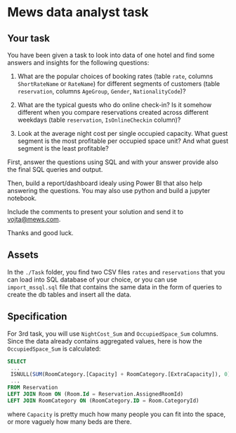 # Mews data analyst task

## Your task

You have been given a task to look into data of one hotel and find some answers and insights for the following questions:

1) What are the popular choices of booking rates (table `rate`, columns `ShortRateName` or `RateName`) for different segments of customers (table `reservation`, columns `AgeGroup`, `Gender`, `NationalityCode`)?

2) What are the typical guests who do online check-in? Is it somehow different when you compare reservations created across different weekdays (table `reservation`, `IsOnlineCheckin` column)?

3) Look at the average night cost per single occupied capacity. What guest segment is the most profitable per occupied space unit? And what guest segment is the least profitable?

First, answer the questions using SQL and with your answer provide also the final SQL queries and output.

Then, build a report/dashboard idealy using Power BI that also help answering the questions. You may also use python and build a jupyter notebook.

Include the comments to present your solution and send it to vojta@mews.com. 

Thanks and good luck.

## Assets

In the `./Task` folder, you find two CSV files `rates` and `reservations` that you can load into SQL database of your choice, or you can use `import_mssql.sql` file that contains the same data in the form of queries to create the db tables and insert all the data.

## Specification

For 3rd task, you will use `NightCost_Sum` and `OccupiedSpace_Sum` columns. Since the data already contains aggregated values, here is how the `OccupiedSpace_Sum` is calculated:


```sql
SELECT 
 ...
 ISNULL(SUM(RoomCategory.[Capacity] + RoomCategory.[ExtraCapacity]), 0) as OccupiedSpace_Sum,
 ...
FROM Reservation
LEFT JOIN Room ON (Room.Id = Reservation.AssignedRoomId)
LEFT JOIN RoomCategory ON (RoomCategory.ID = Room.CategoryId) 
```

where `Capacity` is pretty much how many people you can fit into the space, or more vaguely how many beds are there.
